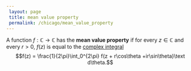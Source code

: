 ```yaml
---
 layout: page
 title: mean value property
 permalink: /chicago/mean_value_property
---
```

A function $f:\mathbb C\to \mathbb C$ has the **mean value property** if for every $z\in \mathbb C$ and every $r>0$, $f(z)$ is equal to the [complex integral](https://defsmath.github.io/DefsMath/complex_integral) $$f(z) = \frac{1}{2\pi}\int_0^{2\pi} f(z + r\cos\theta +ir\sin\theta)\text d\theta.$$